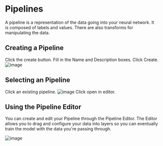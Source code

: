 # Pipelines

A pipeline is a representation of the data going into your neural network. It is composed of labels and values. There are also transforms for manipulating the data.

## Creating a Pipeline

Click the create button.
Fill in the Name and Description boxes.
Click Create.
![image](https://github.com/user-attachments/assets/243b56c7-bdde-4269-b76f-49301b59966b)


## Selecting an Pipeline

Click an existing pipeline.
![image](https://github.com/user-attachments/assets/e23287ff-9f11-4910-8e5e-3314632eddbe)
Click open in editor.

## Using the Pipeline Editor

You can create and edit your Pipeline through the Pipeline Editor. The Editor allows you to drag and configure your data into layers so you can eventually train the model with the data you're passing through.

![image](https://github.com/user-attachments/assets/4cb3638d-f836-4a9f-8d0a-a15e037c46a3)

